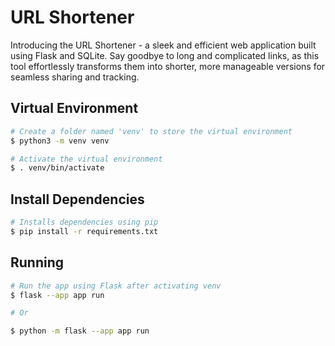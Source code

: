 # URL Shortener

Introducing the URL Shortener - a sleek and efficient web application built using Flask and SQLite. Say goodbye to long and complicated links, as this tool effortlessly transforms them into shorter, more manageable versions for seamless sharing and tracking.

## Virtual Environment

```bash
# Create a folder named 'venv' to store the virtual environment
$ python3 -m venv venv

# Activate the virtual environment
$ . venv/bin/activate
```

## Install Dependencies

```bash
# Installs dependencies using pip
$ pip install -r requirements.txt
```

## Running

```bash
# Run the app using Flask after activating venv
$ flask --app app run

# Or

$ python -m flask --app app run
```
